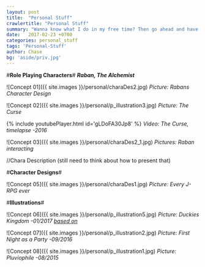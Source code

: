 ```yaml
---
layout: post
title:  "Personal Stuff"
crawlertitle: "Personal Stuff"
summary: "Wanna know what I do in my free time? Then go ahead and have a look at several illustrations, sketches, designs and so on!"
date:   2017-02-23 +0700
categories: personal_stuff
tags: 'Personal-Stuff'
author: Chase
bg: 'aside/priv.jpg'
---
```


#**Role Playing Characters**#
_**Raban, The Alchemist**_ 

![Concept 01]({{ site.images }}/personal/charaDes2.jpg)
*Picture: Rabans Character Design* 

![Concept 02]({{ site.images }}/personal/p_illustration3.jpg)
*Picture: The Curse* 

{% include youtubePlayer.html id='gLDoFA30Jp8' %}
*Video: The Curse, timelapse -2016*

![Concept 03]({{ site.images }}/personal/charaDes2_1.jpg)
*Pictures: Raban interacting* 

//Chara Description (still need to think about how to present that)


#**Character Designs**#

![Concept 05]({{ site.images }}/personal/charaDes1.jpg)
*Picture: Every J-RPG ever* 



#**Illustrations**#

![Concept 06]({{ site.images }}/personal/p_illustration5.jpg)
*Picture: Duckies Kingdom -01/2017 [based on](http://gag.fm/gag/20235/duckies-kingdom.html)* 

![Concept 07]({{ site.images }}/personal/p_illustration2.jpg)
*Picture: First Night as a Party -09/2016* 

![Concept 08]({{ site.images }}/personal/p_illustration1.jpg)
*Picture: Pluviophile -08/2015* 





